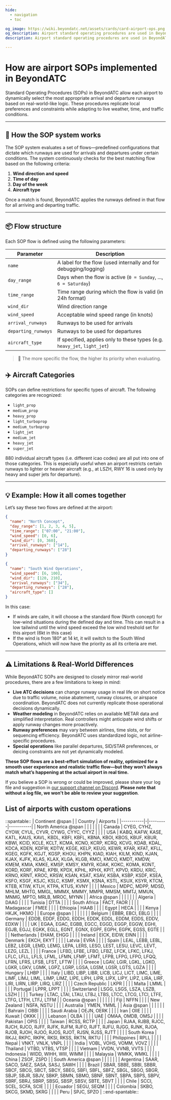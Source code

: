 ```yaml
---
hide:
  - navigation
  - toc

og_image: https://wiki.beyondatc.net/assets/cards/card-airport-ops.png
og_description: Airport standard operating procedures are used in BeyondATC to assign runways based on factors such as wind conditions and airport preferences.
description: Airport standard operating procedures are used in BeyondATC to assign runways based on factors such as wind conditions and airport preferences.

---
```


# How are airport SOPs implemented in BeyondATC

Standard Operating Procedures (SOPs) in BeyondATC allow each airport to dynamically select the most appropriate arrival and departure runways based on real-world-like logic. These procedures replicate local preferences and constraints while adapting to live weather, time, and traffic conditions.

---

## 🧠 How the SOP system works

The SOP system evaluates a set of flows—predefined configurations that dictate which runways are used for arrivals and departures under certain conditions. The system continuously checks for the best matching flow based on the following criteria:

1. **Wind direction and speed**
2. **Time of day**
3. **Day of the week**
4. **Aircraft type**

Once a match is found, BeyondATC applies the runways defined in that flow for all arriving and departing traffic.

---

## 📦 Flow structure

Each SOP flow is defined using the following parameters:

| Parameter         | Description                                                                |
|------------------|-----------------------------------------------------------------------------|
| `name`            | A label for the flow (used internally and for debugging/logging)           |
| `day_range`       | Days when the flow is active (`0 = Sunday`, ..., `6 = Saturday`)           |
| `time_range`      | Time range during which the flow is valid (in 24h format)                  |
| `wind_dir`        | Wind direction range                                                       |
| `wind_speed`      | Acceptable wind speed range (in knots)                                     |
| `arrival_runways` | Runways to be used for arrivals                                            |
| `departing_runways` | Runways to be used for departures                                        |
| `aircraft_type`   | If specified, applies only to these types (e.g. `heavy_jet`, `light_jet`)  |

> 📝 The more specific the flow, the higher its priority when evaluating.

## ✈️ Aircraft Categories

SOPs can define restrictions for specific types of aircraft. The following categories are recognized:

- `light_prop`
- `medium_prop`
- `heavy_prop`
- `light_turboprop`
- `medium_turboprop`
- `light_jet`
- `medium_jet`
- `heavy_jet`
- `super_jet`

880 individual aircraft types (i.e. different icao codes) are all put into one of those categories. This is especially useful when an airport restricts certain runways to lighter or heavier aircraft (e.g., at LSZH, RWY 16 is used only by heavy and super jets for departure).

---

## 💡 Example: How it all comes together

Let’s say these two flows are defined at the airport:

```json
{
  "name": "North Concept",
  "day_range": [1, 2, 3, 4, 5],
  "time_range": ["07:00", "21:00"],
  "wind_speed": [0, 6],
  "wind_dir": [0, 360],
  "arrival_runways": ["14"],
  "departing_runways": ["28"]
}
```

```json
{
  "name": "South Wind Operations",
  "wind_speed": [6, 100],
  "wind_dir": [120, 210],
  "arrival_runways": ["34"],
  "departing_runways": ["28"],
  "aircraft_type": []
}
```

In this case:
- If winds are calm, it will choose a the standard flow (North concept) for low-wind situations during the defined day and time. This can result in a low tailwind until the wind speed exceed the low wind treshold set for this airport (6kt in this case)
- If the wind is from 180° at 14 kt, it will switch to the South Wind Operations, which will now have the priority as all its criteria are met.

---

## ⚠️ Limitations & Real-World Differences

While BeyondATC SOPs are designed to closely mirror real-world procedures, there are a few limitations to keep in mind:

- **Live ATC decisions** can change runway usage in real life on short notice due to traffic volume, noise abatement, runway closures, or airspace coordination. BeyondATC does not currently replicate those operational decisions dynamically.
- **Weather modeling** in BeyondATC relies on available METAR data and simplified interpretation. Real controllers might anticipate wind shifts or apply runway changes more proactively.
- **Runway preferences** may vary between airlines, time slots, or for sequencing efficiency. BeyondATC uses standardized logic, not airline-specific procedures.
- **Special operations** like parallel departures, SID/STAR preferences, or deicing constraints are not yet dynamically modeled.

**These SOP flows are a best-effort simulation of reality, optimized for a smooth user experience and realistic traffic flow—but they won’t always match what’s happening at the actual airport in real time.**

If you believe a SOP is wrong or could be improved, please share your log file and suggestion in [our support channel on Discord](https://discord.com/channels/1082413096045391915/1323284831550836838). **Please note that without a log file, we won't be able to review your suggestion**.

## List of airports with custom operations

::spantable::
| Continent @span | | Country | Airports |
|-----------|-|---------|-----------|
| North America @span | |  |  |
| | | Canada | CYEG, CYHZ, CYOW, CYUL, CYVR, CYWG, CYYC, CYYZ |
| | | USA | KABQ, KAFW, KASE, KATL, KAUS, KAVL, KBDL, KBFI, KBFL, KBNA, KBOI, KBOS, KBUF, KBUR, KBWI, KCID, KCLE, KCLT, KCMA, KCNO, KCRP, KCRQ, KCVG, KDAB, KDAL, KDCA, KDEN, KDFW, KDTW, KEGE, KELP, KEUG, KEWR, KFAR, KFAT, KFLL, KGEG, KGFK, KGJT, KGSP, KHOU, KHPN, KIAD, KIAH, KILM, KIND, KJAN, KJAX, KJFK, KLAS, KLAX, KLGA, KLGB, KMCI, KMCO, KMDT, KMDW, KMEM, KMIA, KMKE, KMSP, KMSY, KMYR, KOAK, KOKC, KOMA, KONT, KORD, KORF, KPAE, KPBI, KPDX, KPHL, KPHX, KPIT, KPVD, KRDU, KRIC, KRNO, KRNT, KROC, KRSW, KSAN, KSAT, KSAV, KSBA, KSBP, KSDF, KSEA, KSFO, KSGF, KSJC, KSLC, KSMF, KSMX, KSNA, KSTL, KSUX, KSYR, KTCM, KTEB, KTIW, KTLH, KTPA, KTUS, KVNY |
| | | Mexico | MDPC, MDPP, MDSD, MHLM, MHTG, MMGL, MMMX, MMMY, MMPR, MMSM, MMTJ, MMUN, MNMG, MPTO, MRLB, MROC, MYNN |
| Africa @span | |  |  |
| | | Algeria | DAAG |
| | | Tunisia | DTTA |
| | | South Africa | FACT, FAOR |
| | | Madagascar | FMEE |
| | | Ethiopia | HAAB |
| | | Egypt | HECA |
| | | Kenya | HKJK, HKMO |
| Europe @span | |  |  |
| | | Belgium | EBBR, EBCI, EBLG |
| | | Germany | EDDB, EDDF, EDDG, EDDH, EDDK, EDDL, EDDM, EDDS, EDDV, EDXW |
| | | UK | EGAA, EGAC, EGBB, EGCC, EGGD, EGGP, EGGW, EGHI, EGJB, EGJJ, EGKK, EGLL, EGNT, EGNX, EGPF, EGPH, EGPK, EGSS, EGTE |
| | | Netherlands | EHAM, EHGG |
| | | Ireland | EICK, EIDW, EINN |
| | | Denmark | EKCH, EKYT |
| | | Latvia | EVRA |
| | | Spain | LEAL, LEBB, LEBL, LEBZ, LEGR, LEMD, LEMG, LEPA, LERS, LESO, LEST, LESU, LEVC, LEVT, LEZG, LEZL |
| | | France | LFBD, LFBE, LFBO, LFBZ, LFCK, LFKC, LFKJ, LFLC, LFLL, LFLS, LFML, LFMN, LFMP, LFMT, LFPB, LFPG, LFPO, LFQQ, LFRN, LFRS, LFSB, LFST, LFTW |
| | | Greece | LGAV, LGIR, LGKL, LGKO, LGKR, LGKV, LGMK, LGPZ, LGRP, LGSA, LGSM, LGSR, LGTS, LGZA |
| | | Hungary | LHBP |
| | | Italy | LIBD, LIBP, LIBR, LICB, LICJ, LICT, LIMC, LIME, LIMF, LIMJ, LIML, LIMP, LIMZ, LIPE, LIPH, LIPR, LIPX, LIPY, LIPZ, LIRA, LIRF, LIRI, LIRN, LIRP, LIRQ, LIRZ |
| | | Czech Republic | LKPR |
| | | Malta | LMML |
| | | Portugal | LPPR, LPPT |
| | | Switzerland | LSGG, LSGS, LSZA, LSZB, LSZH |
| | | Turkey | LTAC, LTAI, LTAU, LTBJ, LTBS, LTCC, LTCG, LTCI, LTFE, LTFG, LTFH, LTFJ, LTFM |
| Oceania @span | |  |  |
| | | Fiji | NFFN |
| | | New Zealand | NSFA, NSTU |
| | | Australia | YMEN, YMML |
| Asia @span | |  |  |
| | | Bahrain | OBBI |
| | | Saudi Arabia | OEJN, OERK |
| | | Iran | OIIE |
| | | Kuwait | OKKK |
| | | Lebanon | OLBA |
| | | UAE | OMAA, OMDB, OMSJ |
| | | Pakistan | OPIS |
| | | Taiwan | RCSS, RCTP |
| | | Japan | RJAA, RJBB, RJCC, RJCH, RJCO, RJFF, RJFK, RJFM, RJFO, RJFT, RJFU, RJGG, RJNK, RJOA, RJOB, RJOH, RJOO, RJOS, RJOT, RJSN, RJSS, RJTT |
| | | South Korea | RKJJ, RKPC, RKPK, RKSI, RKSS, RKTN, RKTU |
| | | Philippines | RPLL |
| | | Nepal | VNKT, VNLK, VNPL |
| | | India | VOBL, VOHS, VOMM, VOVZ |
| | | Thailand | VTBD, VTBS, VTSP |
| | | Vietnam | VVDN, VVNB, VVTS |
| | | Indonesia | WIDD, WIHH, WIII, WIMM |
| | | Malaysia | WMKK, WMKL |
| | | China | ZSOF, ZSPD |
| South America @span | |  |  |
| | | Argentina | SAAR, SACO, SAEZ, SASA, SASJ, SAWH |
| | | Brazil | SBAR, SBBE, SBBI, SBBR, SBCF, SBCG, SBCT, SBCY, SBEG, SBFI, SBFL, SBFZ, SBGL, SBGO, SBGR, SBJP, SBJR, SBJV, SBKP, SBMN, SBMO, SBNF, SBNT, SBPA, SBPS, SBPV, SBRF, SBRJ, SBRP, SBSG, SBSP, SBSV, SBTE, SBVT |
| | | Chile | SCCI, SCEL, SCFA, SCIE |
| | | Ecuador | SEGU, SEQM |
| | | Colombia | SKBO, SKCG, SKMD, SKRG |
| | | Peru | SPJC, SPZO |
::end-spantable::